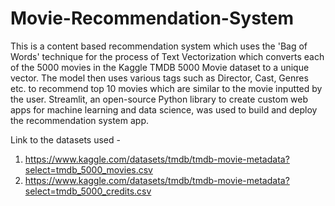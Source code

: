 # Movie-Recommendation-System
This is a content based recommendation system which uses the 'Bag of Words' technique for the process of Text Vectorization which converts each of the 5000 movies in the Kaggle TMDB 5000 Movie dataset to a unique vector. The model then uses various tags such as Director, Cast, Genres etc. to recommend top 10 movies which are similar to the movie inputted by the user. Streamlit, an open-source Python library to create custom web apps for machine learning and data science, was used to build and deploy the recommendation system app.

Link to the datasets used -
1. https://www.kaggle.com/datasets/tmdb/tmdb-movie-metadata?select=tmdb_5000_movies.csv
2. https://www.kaggle.com/datasets/tmdb/tmdb-movie-metadata?select=tmdb_5000_credits.csv
